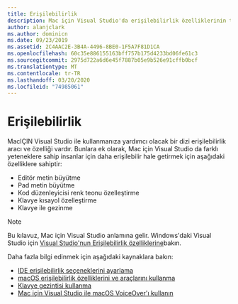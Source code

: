 ```yaml
---
title: Erişilebilirlik
description: Mac için Visual Studio'da erişilebilirlik özelliklerinin tanıtımı ve bunların nasıl etkinleştirilebileceği.
author: alanjclark
ms.author: dominicn
ms.date: 09/23/2019
ms.assetid: 2C4AAC2E-3B4A-4496-8BE0-1F5A7F81D1CA
ms.openlocfilehash: 60c35e886155163bff757b175d4233bd06fe61c3
ms.sourcegitcommit: 2975d722a6d6e45f7887b05e9b526e91cffb0bcf
ms.translationtype: MT
ms.contentlocale: tr-TR
ms.lasthandoff: 03/20/2020
ms.locfileid: "74985061"
---
```

# <a name="accessibility"></a>Erişilebilirlik

MacIÇIN Visual Studio ile kullanmanıza yardımcı olacak bir dizi erişilebilirlik aracı ve özelliği vardır.  Bunlara ek olarak, Mac için Visual Studio da farklı yeteneklere sahip insanlar için daha erişilebilir hale getirmek için aşağıdaki özelliklere sahiptir:

* Editör metin büyütme
* Pad metin büyütme
* Kod düzenleyicisi renk teonu özelleştirme
* Klavye kısayol özelleştirme
* Klavye ile gezinme

> [!NOTE]
> Bu kılavuz, Mac için Visual Studio anlamına gelir. Windows'daki Visual Studio için [Visual Studio'nun Erişilebilirlik özelliklerine](/visualstudio/ide/reference/accessibility-features-of-visual-studio)bakın.

Daha fazla bilgi edinmek için aşağıdaki kaynaklara bakın:

* [IDE erişilebilirlik seçeneklerini ayarlama](accessibility-ide-options.md)
* [macOS erişilebilirlik özelliklerini ve araçlarını kullanma](accessibility-macos.md)
* [Klavye gezintisi kullanma](accessibility-keyboard.md)
* [Mac için Visual Studio ile macOS VoiceOver'ı kullanın](accessibility-voiceover.md)